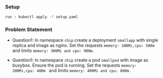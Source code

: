 ### Setup
```sh
run : kubectl apply -f setup.yaml
```

### Problem Statement

- Question1: In namespace ```chip``` create a deployment ```smallapp```  with single replica and image as nginx.  Set the requests ```memory: 100Mi,cpu: 500m ``` and limits ``` memory: 300Mi and cpu: 900m ```.

- Question1: In namespace ```chip``` create a pod ```smallpod```  with image as busybox. Ensure the pod is running. Set the requests ```memory: 200Mi,cpu: 400m ``` and limits ``` memory: 400Mi and cpu: 800m ```.